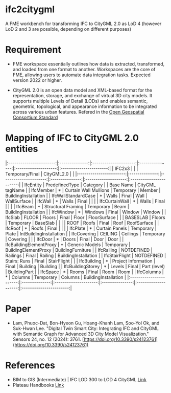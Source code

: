# ifc2citygml
A FME workbench for transforming IFC to CityGML 2.0 as LoD 4 (however LoD 2 and 3 are possible, depending on different purposes)

# Requirement
* FME workspace essentially outlines how data is extracted, transformed, and loaded from one format to another. Workspaces are the core of FME, allowing users to automate data integration tasks. Expected version 2022 or higher.

* CityGML 2.0 is an open data model and XML-based format for the representation, storage, and exchange of virtual 3D city models. It supports multiple Levels of Detail (LODs) and enables semantic, geometric, topological, and appearance information to be integrated across various urban features. Refered in the [Open Geospatial Consortium Standard](https://www.ogc.org/standards/citygml/)

# Mapping of IFC to CityGML 2.0 entities 
|:-----------------------:|:--------------:|:---------------------:|:---------------:|:--------------------:|:-----------------------:|
|          IFC2x3         |                |                       | Temporary/Final |      CityGML2.0      |                         |
|:-----------------------:|:--------------:|:---------------------:|:---------------:|:--------------------:|:-----------------------:|
|        IfcEntity        | PredefinedType |        Category       |                 |       Base Name      |     CityGML tagName     |
|        IfcMember        |        *       | Curtain Wall Mullions |    Temporary    |        Member        |   BuildingInstallation  |
|   IfcWallStandardCase   |        *       |         Walls         |      Final      |         Wall         |       WallSurface       |
|         IfcWall         |        *       |         Walls         |      Final      |                      |                         |
|      IfcCurtainWall     |        *       |         Walls         |      Final      |                      |                         |
|         IfcBeam         |        *       |   Structural Framing  |    Temporary    |         Beam         |   BuildingInstallation  |
|        IfcWindow        |        *       |        Windows        |      Final      |        Window        |          Window         |
|         IfcSlab         |      FLOOR     |         Floors        |      Final      |         Floor        |       FloorSurface      |
|                         |    BASESLAB    |         Floors        |    Temporary    |       BaseSlab       |                         |
|                         |      ROOF      |         Roofs         |      Final      |         Roof         |       RoofSurface       |
|         IfcRoof         |        *       |         Roofs         |      Final      |                      |                         |
|         IfcPlate        |        *       |     Curtain Panels    |    Temporary    |         Plate        | IntBuildingInstallation |
|       IfcCovering       |     CEILING    |        Ceilings       |    Temporary    |       Covering       |                         |
|         IfcDoor         |        *       |         Doors         |      Final      |         Door         |           Door          |
| IfcBuildingElementProxy |        *       |     Generic Models    |    Temporary    | BuildingElementProxy |    BuildingFurniture    |
|        IfcRailing       |   NOTDEFINED   |        Railings       |      Final      |        Railing       |   BuildingInstallation  |
|      IfcStairFlight     |   NOTDEFINED   |      Stairs: Runs     |      Final      |      StairFlight     |                         |
|       IfcBuilding       |        *       |  Project Information  |      Final      |       Building       |         Building        |
|    IfcBuildingStorey    |        *       |         Levels        |      Final      |     Part (level)     |       BuildingPart      |
|         IfcSpace        |        *       |         Rooms         |      Final      |         Room         |           Room          |
|        IfcColumns       |        *       |        Columns        |    Temporary    |        Columns       |   BuildingInstallation  |
|:-----------------------:|:--------------:|:---------------------:|:---------------:|:--------------------:|:-----------------------:|

# Paper
* Lam, Phuoc-Dat, Bon-Hyeon Gu, Hoang-Khanh Lam, Soo-Yol Ok, and Suk-Hwan Lee. "Digital Twin Smart City: Integrating IFC and CityGML with Semantic Graph for Advanced 3D City Model Visualization." Sensors 24, no. 12 (2024): 3761. [https://doi.org/10.3390/s24123761](https://doi.org/10.3390/s24123761)

# References
* BIM to GIS (Intermediate) | IFC LOD 300 to LOD 4 CityGML [Link](https://support.safe.com/hc/en-us/articles/25407718003341-BIM-to-GIS-Intermediate-IFC-LOD-300-to-LOD-4-CityGML)
* Plateau Handbooks [Link](https://www.mlit.go.jp/plateau/libraries/handbooks/)